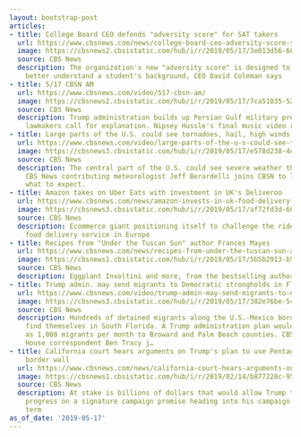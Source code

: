 ```yaml
---
layout: bootstrap-post
articles:
- title: College Board CEO defends "adversity score" for SAT takers
  url: https://www.cbsnews.com/news/college-board-ceo-adversity-score-sat-doesnt-measure-what-youve-overcome/
  image: https://cbsnews2.cbsistatic.com/hub/i/r/2019/05/17/3e013d56-6856-4979-8383-289261431cc4/thumbnail/1200x630/62a9f43e72b512f243c120327ac17ac4/0517-ctm-satcollegeboardqa-coleman-1852129-640x360.jpg
  source: CBS News
  description: The organization's new "adversity score" is designed to help colleges
    better understand a student's background, CEO David Coleman says
- title: 5/17 CBSN AM
  url: https://www.cbsnews.com/video/517-cbsn-am/
  image: https://cbsnews2.cbsistatic.com/hub/i/r/2019/05/17/7ca51035-52b3-4ff4-8162-6f171434cce3/thumbnail/1200x630/7e611310227279143d7d5ff416670800/0517-cbsn-am-full-1852217-640x360.jpg
  source: CBS News
  description: Trump administration builds up Persian Gulf military presence while
    lawmakers call for explanation. Nipsey Hussle's final music video released.
- title: Large parts of the U.S. could see tornadoes, hail, high winds this weekend
  url: https://www.cbsnews.com/video/large-parts-of-the-u-s-could-see-tornadoes-hail-high-winds-this-weekend/
  image: https://cbsnews3.cbsistatic.com/hub/i/r/2019/05/17/e578d238-4d7f-46a3-9767-fc221074d4c7/thumbnail/1200x630/27c6446cf3f6c9f55598cf8a1263655d/0517-cbsn-gjb-severeweather-1852227-640x360.jpg
  source: CBS News
  description: The central part of the U.S. could see severe weather this weekend.
    CBS News contributing meteorologist Jeff Berardelli joins CBSN to let us know
    what to expect.
- title: Amazon takes on Uber Eats with investment in UK's Deliveroo
  url: https://www.cbsnews.com/news/amazon-invests-in-uk-food-delivery-company-deliveroo-uber/
  image: https://cbsnews3.cbsistatic.com/hub/i/r/2019/05/17/af72fd3d-60a5-4c15-abe5-0cdec8671945/thumbnail/1200x630/dd464baf780089dbb5e9d9b36172c477/gettyimages-610948884.jpg
  source: CBS News
  description: Ecommerce giant positioning itself to challenge the rideshare company's
    food delivery service in Europe
- title: Recipes from "Under the Tuscan Sun" author Frances Mayes
  url: https://www.cbsnews.com/news/recipes-from-under-the-tuscan-sun-author-frances-mayes-eggplant-involtini/
  image: https://cbsnews1.cbsistatic.com/hub/i/r/2019/05/17/5b5b2913-b545-4915-9ed4-ad4601dc0ec0/thumbnail/1200x630/a4945525f8de1168b0d60518085efb19/eggplant-involtini-frances-mayes-promo.jpg
  source: CBS News
  description: Eggplant Involtini and more, from the bestselling author
- title: Trump admin. may send migrants to Democratic strongholds in Florida
  url: https://www.cbsnews.com/video/trump-admin-may-send-migrants-to-democratic-strongholds-in-south-florida/
  image: https://cbsnews3.cbsistatic.com/hub/i/r/2019/05/17/382e76be-54da-4573-8469-acf61de3008c/thumbnail/1200x630/b3930fc9c4ed517bb3d2df4f734f031c/cbsn-fusion-trump-admin-may-send-migrants-to-democratic-strongholds-in-south-florida-thumbnail-1852212-640x360.jpg
  source: CBS News
  description: Hundreds of detained migrants along the U.S.-Mexico border may soon
    find themselves in South Florida. A Trump administration plan would move as many
    as 1,000 migrants per month to Broward and Palm Beach counties. CBS News White
    House correspondent Ben Tracy j…
- title: California court hears arguments on Trump's plan to use Pentagon funds for
    border wall
  url: https://www.cbsnews.com/news/california-court-hears-arguments-on-trumps-plan-to-use-pentagon-funds-for-border-wall/
  image: https://cbsnews1.cbsistatic.com/hub/i/r/2019/02/14/b877228c-95f7-4c4e-85ae-0be560b2407d/thumbnail/1200x630/523c534024d75f731234ff5abec59eda/border11.jpg
  source: CBS News
  description: At stake is billions of dollars that would allow Trump to make major
    progress on a signature campaign promise heading into his campaign for a second
    term
as_of_date: '2019-05-17'
---
```


